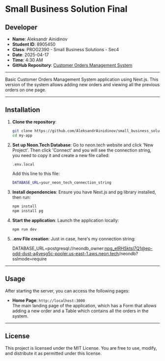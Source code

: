 <!-- Aleksandr Ainidinov -->
<!-- 8905450 -->
<!-- 2025-04-17 -->


# Small Business Solution Final

## Developer

- **Name**: Aleksandr Ainidinov  
- **Student ID**: 8905450
- **Class**: PROG2390 - Small Business Solutions - Sec4
- **Date**: 2025-04-17
- **Time**: 4:30 AM
- **GitHub Repository**: [Customer Orders Management System](https://github.com/AleksandrAinidinov/small_business_solutions_final)

---

Basic Customer Orders Management System application using Next.js. This version of the system allows adding new orders and viewing all the previous orders on one page.

---

## Installation

1. **Clone the repository**:
   ```bash
   git clone https://github.com/AleksandrAinidinov/small_business_solutions_final.git
   cd my-app
   ```
2. **Set up Neon.Tech Database**:
   Go to neon.tech website and click 'New Project'. Then click 'Connect' and you will see the connection string, you need to copy it and create a new file called:
   ```bash
   .env.local
   ```
   Add this line to this file:
   ```bash
   DATABASE_URL=your_neon_tech_connection_string
   ```

3. **Install dependencies**:
   Ensure you have Next.js and pg library installed, then run:
   ```bash
   npm install
   npm install pg
   ```

3. **Start the application**:
   Launch the application locally:
   ```bash
   npm run dev
   ```

4. **.env File creation**:
   Just in case, here's my connection string:

   DATABASE_URL=postgresql://neondb_owner:npg_eIRHSktsl7Q1@ep-odd-dust-a4vesg5c-pooler.us-east-1.aws.neon.tech/neondb?sslmode=require
---

## Usage

After starting the server, you can access the following pages:

- **Home Page**: `http://localhost:3000`  
  The main landing page of the application, which has a Form that allows adding a new order and a Table which contains all the orders in the system.

---

## License

This project is licensed under the MIT License. You are free to use, modify, and distribute it as permitted under this license.
